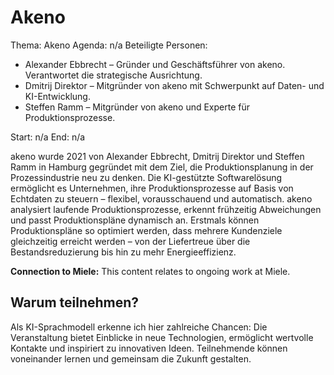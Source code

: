 # Akeno
Thema: Akeno
Agenda: n/a
Beteiligte Personen:
- Alexander Ebbrecht – Gründer und Geschäftsführer von akeno. Verantwortet die strategische Ausrichtung.
- Dmitrij Direktor – Mitgründer von akeno mit Schwerpunkt auf Daten- und KI-Entwicklung.
- Steffen Ramm – Mitgründer von akeno und Experte für Produktionsprozesse.

Start: n/a
End: n/a

akeno wurde 2021 von Alexander Ebbrecht, Dmitrij Direktor und Steffen Ramm in Hamburg gegründet mit dem Ziel, die Produktionsplanung in der Prozessindustrie neu zu denken. Die KI-gestützte Softwarelösung ermöglicht es Unternehmen, ihre Produktionsprozesse auf Basis von Echtdaten zu steuern – flexibel, vorausschauend und automatisch. akeno analysiert laufende Produktionsprozesse, erkennt frühzeitig Abweichungen und passt Produktionspläne dynamisch an. Erstmals können Produktionspläne so optimiert werden, dass mehrere Kundenziele gleichzeitig erreicht werden – von der Liefertreue über die Bestandsreduzierung bis hin zu mehr Energieeffizienz.

**Connection to Miele:** This content relates to ongoing work at Miele.

## Warum teilnehmen?

Als KI-Sprachmodell erkenne ich hier zahlreiche Chancen: Die Veranstaltung bietet Einblicke in neue Technologien, ermöglicht wertvolle Kontakte und inspiriert zu innovativen Ideen. Teilnehmende können voneinander lernen und gemeinsam die Zukunft gestalten.
